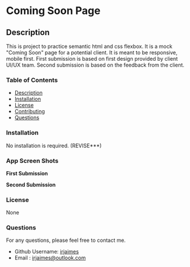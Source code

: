 # Coming Soon Page

## Description

This is project to practice semantic html and css flexbox.
It is a mock "Coming Soon" page for a potential client.
It is meant to be responsive, mobile first.
First submission is based on first design provided by client UI/UX team.
Second submission is based on the feedback from the client.

### Table of Contents

- [Description](#description)
- [Installation](#installation)
- [License](#license)
- [Contributing](#contributing)
- [Questions](#questions)

### Installation

No installation is required. (REVISE\*\*\*)

### App Screen Shots

**First Submission**

<!-- ![sc00](client/public/sc00.png) -->

**Second Submission**

<!-- ![sc01](client/public/sc01.png) -->

### License

None

<!-- ![badge](https://img.shields.io/badge/license-MIT-green) -->

### Questions

For any questions, please feel free to contact me.

- Github Username: [irjaimes](https://github.com/irjaimes/Coming-Soon-Page)
- Email : irjaimes@outlook.com
